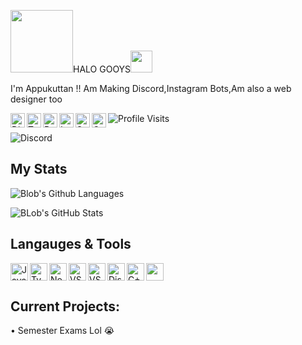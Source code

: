 <img src="https://cdn.discordapp.com/attachments/745184898075197481/786459573565390868/MOSHED-2020-12-9-23-6-2.gif" width="100px">HALO GOOYS<img src="https://cdn.discordapp.com/attachments/745184898075197481/786459573565390868/MOSHED-2020-12-9-23-6-2.gif" width="35px">

I'm Appukuttan !! Am Making Discord,Instagram Bots,Am also a web designer too

<a href="https://discord.gg/RWS6JrjJ">

  <img align="left" alt="Discord" width="23px" src="https://raw.githubusercontent.com/peterthehan/peterthehan/master/assets/discord.svg" />

</a>

<a href="https://twitter.com/Nasa">

  <img align="left" alt="Twitter" width="23px" src="https://raw.githubusercontent.com/peterthehan/peterthehan/master/assets/twitter.svg" />

</a>

<a href="https://www.reddit.com/user/Appukuttan">

  <img align="left" alt="Reddit" width="23px" src="https://raw.githubusercontent.com/peterthehan/peterthehan/master/assets/reddit.svg" />

</a>

<a href="https://www.instagram.com/abin_karukappallil">

  <img align="left" alt="Instagram" width="23px" src="https://cdn.discordapp.com/attachments/809031839032672327/813024181229715466/436651676858974208.png" />

</a>

<a href="https://open.spotify.com/user/lol">

  <img align="left" alt="Spotify" width="23px" src="https://raw.githubusercontent.com/peterthehan/peterthehan/master/assets/spotify.svg" />

</a>

<a href="https://www.youtube.com/SALEO">

  <img align="left" alt="OnlyFans" width="23px" src="https://cdn.discordapp.com/attachments/809031839032672327/813033046927343646/8e88ca9a562a39037a9d708810f3de5b.png" />

</a>

![Profile Visits](https://komarev.com/ghpvc/?username=Dr-Appukuttan&color=yellow)

![Discord](https://img.shields.io/discord/785447323156742204?color=7289DA&logo=discord&style=for-the-badge)

## My Stats

![Blob's Github Languages](https://github-readme-stats.vercel.app/api/top-langs?username=Dr-Appukuttan&show_icons=true&theme=tokyonight&layout=compact)

![BLob's GitHub Stats](https://github-readme-stats.vercel.app/api?username=Dr-Appukuttan&show_icons=true&theme=react)

## Langauges & Tools 

<a href="https://www.javascript.com/">

  <img align="left" alt="Java Script" width="28px" src="https://cdn.discordapp.com/attachments/809031839032672327/813041368371822632/584735430763741202.png" />

</a>

<a href="https://www.typescriptlang.org/">

  <img align="left" alt="Type Script" width="28px" src="https://cdn.discordapp.com/attachments/809031839032672327/813338778059931658/791512440021975062.png" />

</a>

<a href="https://nodejs.org/en/">

  <img align="left" alt="NodeJS" width="28px" src="https://cdn.discordapp.com/attachments/809031839032672327/813041964546785280/PikPng.com_js-logo-png_4309640.png" />

</a>

<a href="https://code.visualstudio.com/">

  <img align="left" alt="VScode" width="28px" src="https://cdn.discordapp.com/attachments/809031839032672327/813042483814596618/777960436187398168.png" />

</a>

<a href="https://code.visualstudio.com/insiders/">

  <img align="left" alt="VScodeInsiders" width="28px" src="https://cdn.discordapp.com/attachments/809031839032672327/813042503749337118/1200px-Visual_Studio_Code_Insiders_1.36_icon.svg.png" />

</a>

<a href="https://discord.js.org/#/">

  <img align="left" alt="DiscordJS" width="28px" src="https://cdn.discordapp.com/attachments/809031839032672327/813046391093461003/810761910940205066.png" />

</a>

<a href="https://docs.microsoft.com/en-us/cpp/cpp/?view=msvc-160">

  <img align="left" alt="C++" width="28px" src="https://cdn.discordapp.com/attachments/809031839032672327/813717836413141102/720003328704249888.png" />

</a>

<img width="28px" src="https://cdn.discordapp.com/attachments/809031839032672327/813046585960431626/652287907742351370.png" />

## Current Projects:

• Semester Exams Lol 😭

